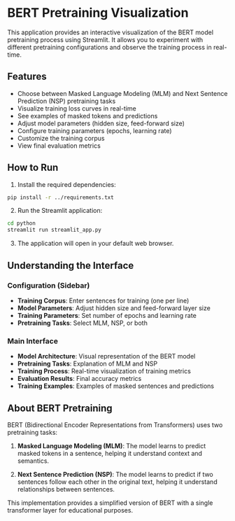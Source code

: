 # BERT Pretraining Visualization

This application provides an interactive visualization of the BERT model pretraining process using Streamlit. It allows you to experiment with different pretraining configurations and observe the training process in real-time.

## Features

- Choose between Masked Language Modeling (MLM) and Next Sentence Prediction (NSP) pretraining tasks
- Visualize training loss curves in real-time
- See examples of masked tokens and predictions
- Adjust model parameters (hidden size, feed-forward size)
- Configure training parameters (epochs, learning rate)
- Customize the training corpus
- View final evaluation metrics

## How to Run

1. Install the required dependencies:

```bash
pip install -r ../requirements.txt
```

2. Run the Streamlit application:

```bash
cd python
streamlit run streamlit_app.py
```

3. The application will open in your default web browser.

## Understanding the Interface

### Configuration (Sidebar)

- **Training Corpus**: Enter sentences for training (one per line)
- **Model Parameters**: Adjust hidden size and feed-forward layer size
- **Training Parameters**: Set number of epochs and learning rate
- **Pretraining Tasks**: Select MLM, NSP, or both

### Main Interface

- **Model Architecture**: Visual representation of the BERT model
- **Pretraining Tasks**: Explanation of MLM and NSP
- **Training Process**: Real-time visualization of training metrics
- **Evaluation Results**: Final accuracy metrics
- **Training Examples**: Examples of masked sentences and predictions

## About BERT Pretraining

BERT (Bidirectional Encoder Representations from Transformers) uses two pretraining tasks:

1. **Masked Language Modeling (MLM)**: The model learns to predict masked tokens in a sentence, helping it understand context and semantics.

2. **Next Sentence Prediction (NSP)**: The model learns to predict if two sentences follow each other in the original text, helping it understand relationships between sentences.

This implementation provides a simplified version of BERT with a single transformer layer for educational purposes.
